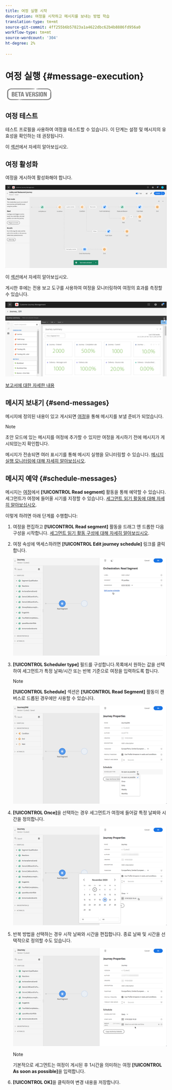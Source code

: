 ```yaml
---
title: 여정 실행 시작
description: 여정을 시작하고 메시지를 보내는 방법 학습
translation-type: tm+mt
source-git-commit: 4ff255b6b57823a1a4622dbc62b4b8886fd956a0
workflow-type: tm+mt
source-wordcount: '304'
ht-degree: 2%

---
```



# 여정 실행 {#message-execution}

![](../assets/do-not-localize/badge.png)

## 여정 테스트

테스트 프로필을 사용하여 여정을 테스트할 수 있습니다. 이 단계는 설정 및 메시지의 유효성을 확인하는 데 권장됩니다.

이 [섹션](testing-the-journey.md)에서 자세히 알아보십시오.

## 여정 활성화

여정을 게시하여 활성화해야 합니다.

![](../assets/jo-journeyuc2_32bis.png)

이 [섹션](publishing-the-journey.md)에서 자세히 알아보십시오.


게시한 후에는 전용 보고 도구를 사용하여 여정을 모니터링하여 여정의 효과를 측정할 수 있습니다.

![](../assets/jo-dynamic_report_journey_12.png)

[보고서에 대한 자세한 내용](../reports/live-report.md)

## 메시지 보내기 {#send-messages}

메시지에 정의된 내용이 있고 게시되면 [여정](journey.md)을 통해 메시지를 보낼 준비가 되었습니다.

>[!NOTE]
>
>초안 모드에 있는 메시지를 여정에 추가할 수 있지만 여정을 게시하기 전에 메시지가 게시되었는지 확인합니다.

메시지가 전송되면 여러 표시기를 통해 메시지 실행을 모니터링할 수 있습니다. [메시지 실행 모니터링에 대해 자세히 알아보십시오](../message-monitoring.md).

## 메시지 예약 {#schedule-messages}

메시지는 [여정](journey.md)에서 **[!UICONTROL Read segment]** 활동을 통해 예약할 수 있습니다. 세그먼트가 여정에 들어올 시기를 지정할 수 있습니다. [세그먼트 읽기 활동에 대해 자세히 알아보십시오](read-segment.md).

이렇게 하려면 아래 단계를 수행합니다:

1. 여정을 편집하고 **[!UICONTROL Read segment]** 활동을 드래그 앤 드롭한 다음 구성을 시작합니다. [세그먼트 읽기 활동 구성에 대해 자세히 알아보십시오](read-segment.md#configuring-segment-trigger-activity).

1. 여정 속성에 액세스하려면 **[!UICONTROL Edit journey schedule]** 링크를 클릭합니다.

   ![](../assets/message-read-segment-schedule.png)

1. **[!UICONTROL Scheduler type]** 필드를 구성합니다.목록에서 원하는 값을 선택하여 세그먼트가 특정 날짜/시간 또는 반복 기준으로 여정을 입력하도록 합니다.

   >[!NOTE]
   >
   >**[!UICONTROL Schedule]** 섹션은 **[!UICONTROL Read Segment]** 활동이 캔버스로 드롭된 경우에만 사용할 수 있습니다.

   ![](../assets/message-read-segment-scheduler.png)

1. **[!UICONTROL Once]**&#x200B;을 선택하는 경우 세그먼트가 여정에 들어갈 특정 날짜와 시간을 정의합니다.

   ![](../assets/message-read-segment-scheduler-once.png)

1. 반복 방법을 선택하는 경우 시작 날짜와 시간을 편집합니다. 종료 날짜 및 시간을 선택적으로 정의할 수도 있습니다.

   ![](../assets/message-read-segment-scheduler-daily.png)

   >[!NOTE]
   >
   >기본적으로 세그먼트는 여정이 게시된 후 1시간을 의미하는 여정 **[!UICONTROL As soon as possible]**&#x200B;을 입력합니다.

1. **[!UICONTROL OK]**&#x200B;을 클릭하여 변경 내용을 저장합니다.

<!--Unitary messages that are triggered by an event within a journey cannot be scheduled.-->
